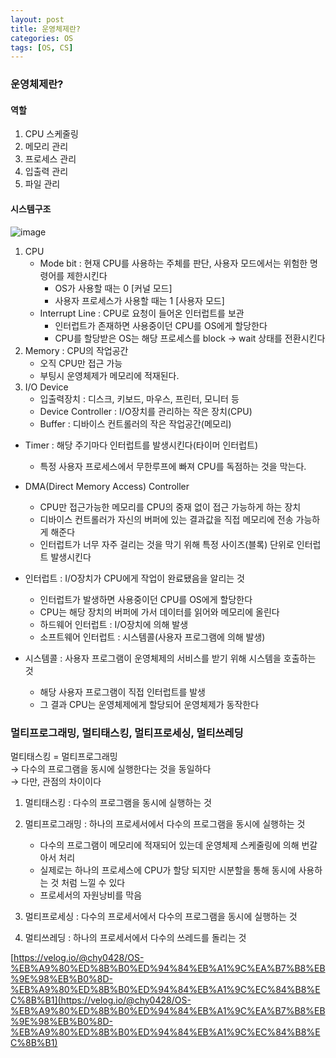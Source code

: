 ```yaml
---
layout: post
title: 운영체제란?
categories: OS
tags: [OS, CS]
---
```

### 운영체제란?
#### 역할

1. CPU 스케줄링
2. 메모리 관리
3. 프로세스 관리
4. 입출력 관리
5. 파일 관리

#### 시스템구조
![image](https://user-images.githubusercontent.com/48157259/159232596-5f058a12-da91-4053-a8ea-291ab47d93f8.png)

1. CPU
    - Mode bit : 현재 CPU를 사용하는 주체를 판단, 사용자 모드에서는 위험한 명령어를 제한시킨다 
        - OS가 사용할 때는 0 [커널 모드]
        - 사용자 프로세스가 사용할 때는 1 [사용자 모드]
    - Interrupt Line : CPU로 요청이 들어온 인터럽트를 보관
        - 인터럽트가 존재하면 사용중이던 CPU를 OS에게 할당한다
        - CPU를 할당받은 OS는 해당 프로세스를 block -> wait 상태를 전환시킨다
2. Memory : CPU의 작업공간
    - 오직 CPU만 접근 가능
    - 부팅시 운영체제가 메모리에 적재된다.
3. I/O Device
    - 입출력장치 : 디스크, 키보드, 마우스, 프린터, 모니터 등
    - Device Controller : I/O장치를 관리하는 작은 장치(CPU)
    - Buffer : 디바이스 컨트롤러의 작은 작업공간(메모리)

- Timer : 해당 주기마다 인터럽트를 발생시킨다(타이머 인터럽트)
    - 특정 사용자 프로세스에서 무한루프에 빠져 CPU를 독점하는 것을 막는다.

- DMA(Direct Memory Access) Controller
    - CPU만 접근가능한 메모리를 CPU의 중재 없이 접근 가능하게 하는 장치
    - 디바이스 컨트롤러가 자신의 버퍼에 있는 결과값을 직접 메모리에 전송 가능하게 해준다
    - 인터럽트가 너무 자주 걸리는 것을 막기 위해 특정 사이즈(블록) 단위로 인터럽트 발생시킨다

- 인터럽트 : I/O장치가 CPU에게 작업이 완료됐음을 알리는 것   
    - 인터럽트가 발생하면 사용중이던 CPU를 OS에게 할당한다
    - CPU는 해당 장치의 버퍼에 가서 데이터를 읽어와 메모리에 올린다
    - 하드웨어 인터럽트 : I/O장치에 의해 발생
    - 소프트웨어 인터럽트 : 시스템콜(사용자 프로그램에 의해 발생)

- 시스템콜 : 사용자 프로그램이 운영체제의 서비스를 받기 위해 시스템을 호출하는 것
    - 해당 사용자 프로그램이 직접 인터럽트를 발생
    - 그 결과 CPU는 운영체제에게 할당되어 운영체제가 동작한다


### 멀티프로그래밍, 멀티태스킹, 멀티프로세싱, 멀티쓰레딩
멀티태스킹 = 멀티프로그래밍    
→ 다수의 프로그램을 동시에 실행한다는 것을 동일하다  
→ 다만, 관점의 차이이다

1. 멀티태스킹 : 다수의 프로그램을 동시에 실행하는 것
    
2. 멀티프로그래밍 : 하나의 프로세서에서 다수의 프로그램을 동시에 실행하는 것
    - 다수의 프로그램이 메모리에 적재되어 있는데 운영체제 스케줄링에 의해 번갈아서 처리
    - 실제로는 하나의 프로세스에 CPU가 할당 되지만 시분할을 통해 동시에 사용하는 것 처럼 느낄 수 있다
    - 프로세서의 자원낭비를 막음

3. 멀티프로세싱 : 다수의 프로세서에서 다수의 프로그램을 동시에 실행하는 것

4. 멀티쓰레딩 : 하나의 프로세서에서 다수의 쓰레드를 돌리는 것

[https://velog.io/@chy0428/OS-%EB%A9%80%ED%8B%B0%ED%94%84%EB%A1%9C%EA%B7%B8%EB%9E%98%EB%B0%8D-%EB%A9%80%ED%8B%B0%ED%94%84%EB%A1%9C%EC%84%B8%EC%8B%B1](https://velog.io/@chy0428/OS-%EB%A9%80%ED%8B%B0%ED%94%84%EB%A1%9C%EA%B7%B8%EB%9E%98%EB%B0%8D-%EB%A9%80%ED%8B%B0%ED%94%84%EB%A1%9C%EC%84%B8%EC%8B%B1)